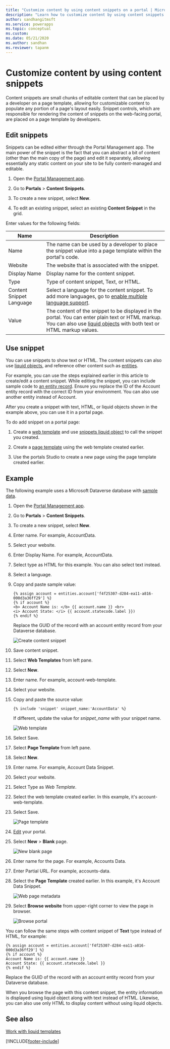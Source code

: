 ```yaml
---
title: "Customize content by using content snippets on a portal | MicrosoftDocs"
description: "Learn how to customize content by using content snippets."
author: sandhangitmsft
ms.service: powerapps
ms.topic: conceptual
ms.custom: 
ms.date: 05/21/2020
ms.author: sandhan
ms.reviewer: tapanm
---
```


# Customize content by using content snippets

Content snippets are small chunks of editable content that can be placed by a developer on a page template, allowing for customizable content to populate any portion of a page's layout easily. Snippet controls, which are responsible for rendering the content of snippets on the web-facing portal, are placed on a page template by developers.

## Edit snippets

Snippets can be edited either through the Portal Management app. The main power of the snippet is the fact that you can abstract a bit of content (other than the main copy of the page) and edit it separately, allowing essentially any static content on your site to be fully content-managed and editable.

1. Open the [Portal Management app](configure-portal.md).

1. Go to **Portals** > **Content Snippets**.

1. To create a new snippet, select **New**.

1. To edit an existing snippet, select an existing **Content Snippet** in the grid.

Enter values for the following fields:

| Name    | Description                                                                                                   |
|---------|---------------------------------------------------------------------------------------------------------------|
| Name    | The name can be used by a developer to place the snippet value into a page template within the portal's code. |
| Website | The website that is associated with the snippet.                                                              |
| Display Name | Display name for the content snippet. |
| Type | Type of content snippet, Text, or HTML.
| Content Snippet Language | Select a language for the content snippet. To add more languages, go to [enable multiple language support](enable-multiple-language-support.md).
| Value   | The content of the snippet to be displayed in the portal. You can enter plain text or HTML markup. You can also use [liquid objects](../liquid/liquid-objects.md) with both text or HTML markup values.    |

## Use snippet

You can use snippets to show text or HTML. The content snippets can also use [liquid objects](../liquid/liquid-objects.md), and reference other content such as [entities](../liquid/liquid-objects.md#entities).

For example, you can use the steps explained earlier in this article to create/edit a content snippet. While editing the snippet, you can include sample code to [an entity record](../liquid/liquid-objects.md#entities). Ensure you replace the ID of the Account entity record with the correct ID from your environment. You can also use another entity instead of Account.

After you create a snippet with text, HTML, or liquid objects shown in the example above, you can use it in a portal page.

To do add snippet on a portal page:

1. Create a [web template](../liquid/store-content-web-templates.md) and use [snippets liquid object](../liquid/liquid-objects.md#snippets) to call the snippet you created.

2. Create a [page template](page-templates.md) using the web template created earlier.

3. Use the portals Studio to create a new page using the page template created earlier.

## Example

The following example uses a Microsoft Dataverse database with [sample data](https://docs.microsoft.com/power-platform/admin/add-remove-sample-data).

1. Open the [Portal Management app](configure-portal.md).

1. Go to **Portals** > **Content Snippets**.

1. To create a new snippet, select **New**.

1. Enter name. For example, AccountData.

1. Select your website.

1. Enter Display Name. For example, AccountData.

1. Select type as HTML for this example. You can also select text instead.

1. Select a language.

1. Copy and paste sample value:

    ```
    {% assign account = entities.account['f4f25307-d284-ea11-a816-000d3a36ff29'] %}
    {% if account %}
    <b> Account Name is: </b> {{ account.name }} <br>
    <i> Account State: </i> {{ account.statecode.label }})
    {% endif %}
    ```

    Replace the GUID of the record with an account entity record from your Dataverse database.

    ![Create content snippet](./media/customize-content-snippets/new-content-snippet-html-liquid.png)

1. Save content snippet.

1. Select **Web Templates** from left pane.

1. Select **New**.

1. Enter name. For example, account-web-template.

1. Select your website.

1. Copy and paste the source value:

    ```{% include 'snippet' snippet_name:'AccountData' %}```

    If different, update the value for *snippet_name* with your snippet name.

    ![Web template](./media/customize-content-snippets/web-template.png)

1. Select Save.

1. Select **Page Template** from left pane.

1. Select **New**.

1. Enter name. For example, Account Data Snippet.

1. Select your website.

1. Select Type as *Web Template*.

1. Select the web template created earlier. In this example, it's account-web-template.

1. Select Save.

    ![Page template](./media/customize-content-snippets/page-template.png)

1. [Edit](../manage-existing-portals.md#edit) your portal.

1. Select **New** > **Blank** page.

    ![New blank page](./media/customize-content-snippets/new-blank-page.png)

1. Enter name for the page. For example, Accounts Data.

1. Enter Partial URL. For example, accounts-data.

1. Select the **Page Template** created earlier. In this example, it's Account Data Snippet.

    ![Web page metadata](./media/customize-content-snippets/webpage-metadata.png)

1. Select **Browse website** from upper-right corner to view the page in browser.

    ![Browse portal](./media/customize-content-snippets/browse-portal.png)

You can follow the same steps with content snippet of **Text** type instead of HTML, for example:

```
{% assign account = entities.account['f4f25307-d284-ea11-a816-000d3a36ff29'] %}
{% if account %}
Account Name is: {{ account.name }} 
Account State: {{ account.statecode.label }}
{% endif %}
```
Replace the GUID of the record with an account entity record from your Dataverse database.

When you browse the page with this content snippet, the entity information is displayed using liquid object along with text instead of HTML. Likewise, you can also use only HTML to display content without using liquid objects.

## See also

[Work with liquid templates](../liquid/liquid-overview.md)


[!INCLUDE[footer-include](../../../includes/footer-banner.md)]